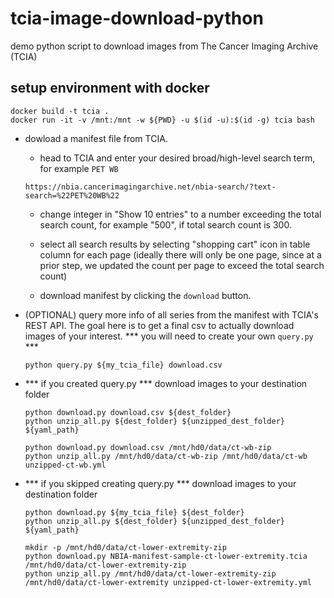 # tcia-image-download-python
demo python script to download images from The Cancer Imaging Archive (TCIA)


## setup environment with docker

```
docker build -t tcia .
docker run -it -v /mnt:/mnt -w ${PWD} -u $(id -u):$(id -g) tcia bash
```

* dowload a manifest file from TCIA.

    * head to TCIA and enter your desired broad/high-level search term, for example `PET WB` 

    ```
    https://nbia.cancerimagingarchive.net/nbia-search/?text-search=%22PET%20WB%22
    ```

    *  change integer in "Show 10 entries" to a number exceeding the total search count, for example "500", if total search count is 300.

    * select all search results by selecting "shopping cart" icon in table column for each page (ideally there will only be one page, since at a prior step, we updated the count per page to exceed the total search count)

    * download manifest by clicking the `download` button.


* (OPTIONAL) query more info of all series from the manifest with TCIA's REST API. The goal here is to get a final csv to actually download images of your interest. *** you will need to create your own `query.py` ***

    ```
    python query.py ${my_tcia_file} download.csv
    ```

* *** if you created query.py *** download images to your destination folder 

    ```
    python download.py download.csv ${dest_folder}
    python unzip_all.py ${dest_folder} ${unzipped_dest_folder} ${yaml_path}
    ```

    ```
    python download.py download.csv /mnt/hd0/data/ct-wb-zip
    python unzip_all.py /mnt/hd0/data/ct-wb-zip /mnt/hd0/data/ct-wb unzipped-ct-wb.yml
    ```
    
* *** if you skipped creating query.py *** download images to your destination folder 

    ```
    python download.py ${my_tcia_file} ${dest_folder}
    python unzip_all.py ${dest_folder} ${unzipped_dest_folder} ${yaml_path}
    ```

    ```
    mkdir -p /mnt/hd0/data/ct-lower-extremity-zip
    python download.py NBIA-manifest-sample-ct-lower-extremity.tcia /mnt/hd0/data/ct-lower-extremity-zip
    python unzip_all.py /mnt/hd0/data/ct-lower-extremity-zip /mnt/hd0/data/ct-lower-extremity unzipped-ct-lower-extremity.yml
    ```
